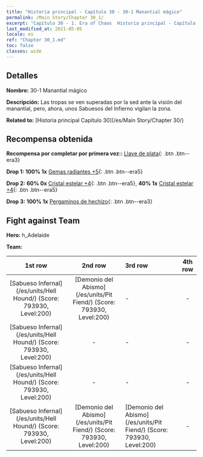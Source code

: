 ```yaml
---
title: "Historia principal - Capítulo 30 - 30-1 Manantial mágico"
permalink: /Main Story/Chapter 30_1/
excerpt: "Capítulo 30 - 1. Era of Chaos  Historia principal - Capítulo 30_1. 30-1 Manantial mágico"
last_modified_at: 2021-05-05
locale: es
ref: "Chapter 30_1.md"
toc: false
classes: wide
---
```


## Detalles

 **Nombre:** 30-1 Manantial mágico

 **Descripción:** Las tropas se ven superadas por la sed ante la visión del manantial, pero, ahora, unos Sabuesos del Infierno vigilan la zona.

 **Related to:** [Historia principal Capítulo 30](/es/Main Story/Chapter 30/)

## Recompensa obtenida

 **Recompensa por completar por primera vez::** [Llave de plata](/ItemsES/con_693/){: .btn .btn--era3}

 **Drop 1:** **100% 1x** [Gemas radiantes +5](/ItemsES/mat_100/){: .btn .btn--era5}

 **Drop 2:** **60% 0x** [Cristal estelar +4](/ItemsES/mat_94/){: .btn .btn--era5}, **40% 1x** [Cristal estelar +4](/ItemsES/mat_94/){: .btn .btn--era5}

 **Drop 3:** **100% 1x** [Pergaminos de hechizo](/ItemsES/con_694/){: .btn .btn--era3}


## Fight against Team
 **Hero:** h_Adelaide

 **Team:**


  | 1st row | 2nd row | 3rd row | 4th row |
  |:----:|:----:|:----|:----:|
  | [Sabueso Infernal](/es/units/Hell Hound/) (Score: 793930, Level:200)  | [Demonio del Abismo](/es/units/Pit Fiend/) (Score: 793930, Level:200)  | - | - |
  | [Sabueso Infernal](/es/units/Hell Hound/) (Score: 793930, Level:200)  | - | - | - |
  | [Sabueso Infernal](/es/units/Hell Hound/) (Score: 793930, Level:200)  | - | - | - |
  | [Sabueso Infernal](/es/units/Hell Hound/) (Score: 793930, Level:200)  | [Demonio del Abismo](/es/units/Pit Fiend/) (Score: 793930, Level:200)  | [Demonio del Abismo](/es/units/Pit Fiend/) (Score: 793930, Level:200)  | - |


